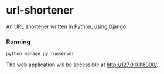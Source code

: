 # url-shortener
An URL shortener written in Python, using Django.

### Running ###
```
python manage.py runserver
```
The web application will be accessible at http://127.0.0.1:8000/.
